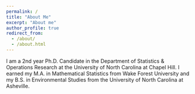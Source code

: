 ```yaml
---
permalink: /
title: "About Me"
excerpt: "About me"
author_profile: true
redirect_from: 
  - /about/
  - /about.html
---
```


I am a 2nd year Ph.D. Candidate in the Department of Statistics & Operations Research at the University of North Carolina at Chapel Hill. I earned my M.A. in Mathematical Statistics from Wake Forest University and my B.S. in Environmental Studies from the University of North Carolina at Asheville.
